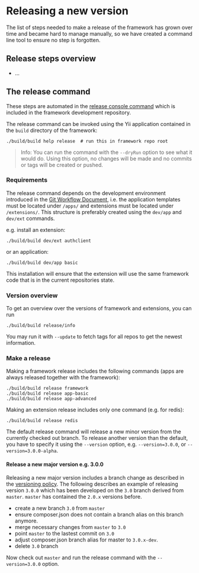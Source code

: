 Releasing a new version
=======================

The list of steps needed to make a release of the framework has grown over time and became
hard to manage manually, so we have created a command line tool to ensure no step is forgotten.

Release steps overview
----------------------

- ...

The release command
-------------------

These steps are automated in the [release console command](../../build/controllers/ReleaseController.php)
which is included in the framework development repository.

The release command can be invoked using the Yii application contained in the `build` directory of 
the framework:

    ./build/build help release  # run this in framework repo root

> Info: You can run the command with the `--dryRun` option to see what it would do. Using this option,
> no changes will be made and no commits or tags will be created or pushed.

### Requirements

The release command depends on the development environment introduced in
the [Git Workflow Document](git-workflow.md#extensions), i.e. the application 
templates must be located under `/apps/` and extensions must be located under `/extensions/`.
This structure is preferably created using the `dev/app` and `dev/ext` commands.

e.g. install an extension:

    ./build/build dev/ext authclient

or an application:

    ./build/build dev/app basic

This installation will ensure that the extension will use the same framework code that is in the current
repositories state.

### Version overview

To get an overview over the versions of framework and extensions, you can run

    ./build/build release/info

You may run it with `--update` to fetch tags for all repos to get the newest information.

### Make a release

Making a framework release includes the following commands (apps are always released together with the framework):

    ./build/build release framework
    ./build/build release app-basic
    ./build/build release app-advanced

Making an extension release includes only one command (e.g. for redis):

    ./build/build release redis

The default release command will release a new minor version from the currently checked out branch.
To release another version than the default, you have to specify it using the `--version` option, e.g.
`--version=3.0.0`, or `--version=3.0.0-alpha`.


#### Release a new major version e.g. 3.0.0

Releasing a new major version includes a branch change as described in the
[versioning policy](versions.md).
The following describes an example of releasing version `3.0.0` which has been
developed on the `3.0` branch derived from `master`. `master` has contained the `2.0.x` versions
before.

- create a new branch `3.0` from `master`
- ensure composer.json does not contain a branch alias on this branch anymore.
- merge necessary changes from `master` to `3.0`
- point `master` to the lastest commit on `3.0`
- adjust composer.json branch alias for master to `3.0.x-dev`.
- delete `3.0` branch

Now check out `master` and run the release command with the `--version=3.0.0` option. 

